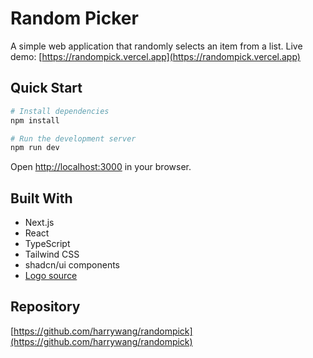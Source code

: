 # Random Picker

A simple web application that randomly selects an item from a list. Live demo: [https://randompick.vercel.app](https://randompick.vercel.app)

## Quick Start

```bash
# Install dependencies
npm install

# Run the development server
npm run dev
```

Open [http://localhost:3000](http://localhost:3000) in your browser.

## Built With

- Next.js
- React
- TypeScript
- Tailwind CSS
- shadcn/ui components
- [Logo source](https://www.svgrepo.com/svg/218235/shuffle-random)

## Repository

[https://github.com/harrywang/randompick](https://github.com/harrywang/randompick)
